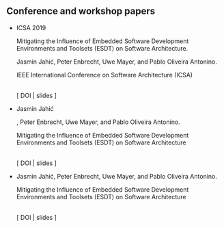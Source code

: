 ## Conference and workshop papers
* <p class="conferencePaperInput">
    <p class="conferenceAbbreviation">ICSA 2019</p> 
    <p class="conferenceArticleTitle"> Mitigating the Influence of Embedded Software Development Environments and Toolsets (ESDT) on Software Architecture.</p>

    <p class="conferenceAuthors"> Jasmin Jahić, Peter Enbrecht, Uwe Mayer, and Pablo Oliveira Antonino. </p>  

    <p class="conferenceName">IEEE International Conference on Software Architecture (ICSA)</p>
    <p class="conferenceDate"></p>
    <p class="conferenceNote"></p>
    <br/> 
    [ DOI | slides ]
  </p>
* <p class="conferenceAbbreviation"></p> 
  <p class="conferenceAuthors"> <p class="authorMe">Jasmin Jahić</p>, Peter Enbrecht, Uwe Mayer, and Pablo Oliveira Antonino. </p>
  <p class="conferenceTitle"> Mitigating the Influence of Embedded Software Development Environments and Toolsets (ESDT) on Software Architecture </p>
  <p class="conferenceDate"></p>
  <br/> 
  [ DOI | slides ]
* <p class="conferenceAbbreviation"></p> 
  <p class="conferenceAuthors"> Jasmin Jahić, Peter Enbrecht, Uwe Mayer, and Pablo Oliveira Antonino. </p>
  <p class="conferenceTitle"> Mitigating the Influence of Embedded Software Development Environments and Toolsets (ESDT) on Software Architecture </p>
  <p class="conferenceDate"></p>
  <br/> 
  [ DOI | slides ]
  
